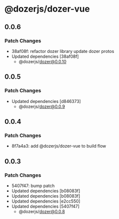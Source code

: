 # @dozerjs/dozer-vue

## 0.0.6

### Patch Changes

- 38af08f: refactor dozer library
  update dozer protos
- Updated dependencies [38af08f]
  - @dozerjs/dozer@0.0.10

## 0.0.5

### Patch Changes

- Updated dependencies [d846373]
  - @dozerjs/dozer@0.0.9

## 0.0.4

### Patch Changes

- 8f7a4a3: add @dozerjs/dozer-vue to build flow

## 0.0.3

### Patch Changes

- 5407f47: bump patch
- Updated dependencies [b08083f]
- Updated dependencies [b08083f]
- Updated dependencies [e2cc550]
- Updated dependencies [5407f47]
  - @dozerjs/dozer@0.0.8
